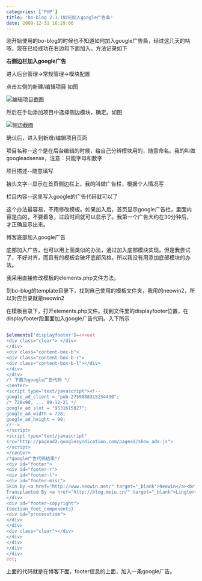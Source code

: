 ```yaml
---
categories: ['PHP']
title: "bo-blog 2.1.1如何加入google广告条"
date: 2009-12-31 16:29:00
---
```

刚开始使用的bo-blog的时候也不知道如何加入google广告条，经过这几天的咕哝，现在已经成功在右边和下面加入。方法记录如下

**右侧边栏加入google广告**

进入后台管理->常规管理->模块配置

点击左侧的新建/编辑项目 如图

![编辑项目截图](http://farm9.staticflickr.com/8102/8512175362_3d5fd9e7c9.jpg)

然后在手动添加项目中选择侧边模块，确定。如图

![侧边截图](http://farm9.staticflickr.com/8370/8512175480_2bb7b4d188.jpg)

确认后，进入到新增/编辑项目页面

项目名称--这个是在后台编辑的时候，给自己分辨模块用的，随意命名。我的叫做googleadsense，注意：只能字母和数字

项目描述--随意填写

抬头文字--显示在首页侧边栏上，我的叫做广告栏，根据个人情况写

栏目内容--这里写入google的广告代码就可以了

这个办法最容易，不用修改模板。如果加入后，首页显示google广告栏，里面内容是白的，不要着急，过段时间就可以显示了。我第一个广告大约在30分钟后，才正确显示出来。

博客底部加入google广告

底部加入广告，也可以用上面类似的办法，通过加入底部模块实现。但是我尝试了，不好对齐，而且有的模板会破坏底部风格。所以我没有用添加底部模块的办法。

我采用直接修改模板的elements.php文件方法。

到bo-blog的template目录下，找到自己使用的模板文件夹，我用的neowin2，所以对应目录就是neowin2

在模板目录下，打开elements.php文件。找到文件里的displayfooter位置，在displayfooter段里面加入google广告代码。入下所示

``` php

$elements['displayfooter']=<<<eot
<div class="clear"> </div>
</div>
<div class="content-box-b">
<div class="content-box-b-r">
<div class="content-box-b-l"></div>
</div>
</div>
/* 下面为google广告代码 */
<center>
<script type="text/javascript"><!--
google_ad_client = "pub-2759888315234430";
/* 728x90, ... 09-12-21 */
google_ad_slot = "9531615827";
google_ad_width = 728;
google_ad_height = 90;
//-->
</script>
<script type="text/javascript"
src="http://pagead2.googlesyndication.com/pagead/show_ads.js">
</script>
</center>
/*google广告代码结束*/
<div id="footer">
<div id="footer-r">
<div id="footer-l">
<div id="footer-misc">
Skin By <a href="http://www.neowin.net/" target="_blank">Neowin</a><br />
Transplanted By <a href="http://blog.meiu.cn/" target="_blank">Lingter</a>
</div>
<div id="footer-copyright">
{section_foot_components}
<div id="processtime">
</div>
</div>
<div class="clear"></div>
</div>
</div>
</div>
</div>
eot;
```
上面的代码就是在博客下面，footer信息的上面，加入一条google广告。
